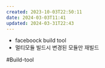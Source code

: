 ```yaml
---
created: 2023-10-03T22:50:11
date: 2024-03-03T11:41
updated: 2024-03-31T22:43
---
```

- faceboock build tool
- 멀티모듈 빌드시 변경된 모듈만 재빌드

#Build-tool